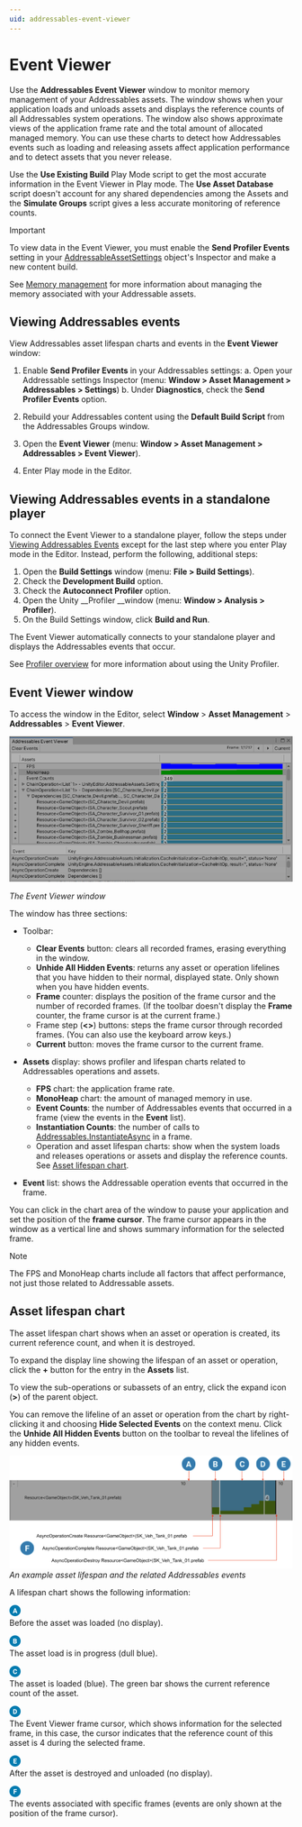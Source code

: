 ```yaml
---
uid: addressables-event-viewer
---
```


# Event Viewer

Use the __Addressables Event Viewer__ window to monitor memory management of your Addressables assets. The window shows when your application loads and unloads assets and displays the reference counts of all Addressables system operations. The window also shows approximate views of the application frame rate and the total amount of allocated managed memory. You can use these charts to detect how Addressables events such as loading and releasing assets affect application performance and to detect assets that you never release.

 Use the __Use Existing Build__ Play Mode script to get the most accurate information in the Event Viewer in Play mode. The __Use Asset Database__ script doesn't account for any shared dependencies among the Assets and the __Simulate Groups__ script gives a less accurate monitoring of reference counts.

> [!IMPORTANT] 
> To view data in the Event Viewer, you must enable the __Send Profiler Events__ setting in your [AddressableAssetSettings] object's Inspector and make a new content build. 

See [Memory management] for more information about managing the memory associated with your Addressable assets.

## Viewing Addressables events

View Addressables asset lifespan charts and events in the __Event Viewer__ window:

1. Enable __Send Profiler Events__ in your Addressables settings:
    a. Open your Addressable settings Inspector (menu: __Window > Asset Management > Addressables > Settings__)
    b. Under __Diagnostics__, check the __Send Profiler Events__ option.

2. Rebuild your Addressables content using the __Default Build Script__ from the Addressables Groups window.
3. Open the __Event Viewer__ (menu: __Window > Asset Management > Addressables > Event Viewer__).
4. Enter Play mode in the Editor.

## Viewing Addressables events in a standalone player

To connect the Event Viewer to a standalone player,  follow the steps under [Viewing Addressables Events] except for the last step where you enter Play mode in the Editor. Instead, perform the following, additional steps:

1. Open the __Build Settings__ window (menu: __File > Build Settings__).
2. Check the __Development Build__ option.
3. Check the __Autoconnect Profiler__ option.
4. Open the Unity __Profiler __window (menu: __Window > Analysis > Profiler__).
5. On the Build Settings window, click __Build and Run__.

The Event Viewer automatically connects to your standalone player and displays the Addressables events that occur.

See [Profiler overview] for more information about using the Unity Profiler.

## Event Viewer window

To access the window in the Editor, select __Window__ > __Asset Management__ > __Addressables__ > __Event Viewer__.

![](../../images/addr_eventviewer_0.png)

*The Event Viewer window*

The window has three sections:

* Toolbar:
    * __Clear Events__ button: clears all recorded frames, erasing everything in the window.
    * __Unhide All Hidden Events__: returns any asset or operation lifelines that you have hidden to their normal, displayed state. Only shown when you have hidden events. 
    * __Frame__ counter: displays the position of the frame cursor and the number of recorded frames. (If the toolbar doesn't display the __Frame__ counter, the frame cursor is at the current frame.)
    * Frame step (__<>__) buttons: steps the frame cursor through recorded frames. (You can also use the keyboard arrow keys.)
    * __Current__ button: moves the frame cursor to the current frame.

* __Assets__ display: shows profiler and lifespan charts related to Addressables operations and assets.
    * __FPS__ chart: the application frame rate.
    * __MonoHeap__ chart: the amount of managed memory in use.
    * __Event Counts__: the number of Addressables events that occurred in a frame (view the events in the __Event__ list).
    * __Instantiation Counts__: the number of calls to [Addressables.InstantiateAsync] in a frame.
    * Operation and asset lifespan charts: show when the system loads and releases operations or assets and display the reference counts. See [Asset lifespan chart].

* __Event__ list: shows the Addressable operation events that occurred in the frame.

You can click in the chart area of the window to pause your application and set the position of the __frame cursor__. The frame cursor appears in the window as a vertical line and shows summary information for the selected frame.

> [!NOTE]
> The FPS and MonoHeap charts include all factors that affect performance, not just those related to Addressable assets.

## Asset lifespan chart

The asset lifespan chart shows when an asset or operation is created, its current reference count, and when it is destroyed.

To expand the display line showing the lifespan of an asset or operation, click the __+__ button for the entry in the __Assets__ list.

To view the sub-operations or subassets of an entry, click the expand icon (__>__) of the parent object.

You can remove the lifeline of an asset or operation from the chart by right-clicking it and choosing __Hide Selected Events__ on the context menu. Click the __Unhide All Hidden Events__ button on the toolbar to reveal the lifelines of any hidden events.

![](../../images/addr_eventviewer_1.png)<br/>*An example asset lifespan and the related Addressables events*

A lifespan chart shows the following information:

![](../../images/A.png)<br/>Before the asset was loaded (no display).

![](../../images/B.png)<br/>The asset load is in progress (dull blue).

![](../../images/C.png)<br/>The asset is loaded (blue). The green bar shows the current reference count of the asset. 

![](../../images/D.png)<br/>The Event Viewer frame cursor, which shows information for the selected frame, in this case, the cursor indicates that the reference count of this asset is 4 during the selected frame.

![](../../images/E.png)<br/>After the asset is destroyed and unloaded (no display).

![](../../images/F.png)<br/>The events associated with specific frames (events are only shown at the position of the frame cursor).


[AddressableAssetSettings]: xref:UnityEditor.AddressableAssets.Settings.AddressableAssetSettings
[Addressables.InstantiateAsync]: xref:UnityEngine.AddressableAssets.Addressables.InstantiateAsync*
[Asset lifespan chart]: #asset-lifespan-chart
[Memory management]: xref:addressables-memory-management
[Profiler overview]: xref:Profiler
[Viewing Addressables Events]: #viewing-addressables-events